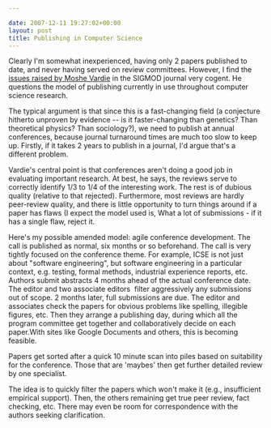 ```yaml
---

date: 2007-12-11 19:27:02+00:00
layout: post
title: Publishing in Computer Science
---
```


Clearly I'm somewhat inexperienced, having only 2 papers published to date, and never having served on review committees.  However, I find the [issues raised by Moshe Vardie](http://www.sigmod.org/sigmod/record/issues/0603/p56-column-marianne.pdf) in the SIGMOD journal very cogent. He questions the model of publishing currently in use throughout computer science research.

The typical argument is that since this is a fast-changing field (a conjecture hitherto unproven by evidence -- is it faster-changing than genetics? Than theoretical physics? Than sociology?), we need to publish at annual conferences, because journal turnaround times are much too slow to keep up. Firstly, if it takes 2 years to publish in a journal, I'd argue that's a different problem.

Vardie's central point is that conferences aren't doing a good job in evaluating important research. At best, he says, the reviews serve to correctly identify 1/3 to 1/4 of the interesting work. The rest is of dubious quality (relative to that rejected). Furthermore, most reviews are hardly peer-review quality, and there is little opportunity to turn things around if a paper has flaws (I expect the model used is, What a lot of submissions - if it has a single flaw, reject it.

Here's my possible amended model: agile conference development. The call is published as normal, six months or so beforehand. The call is very tightly focused on the conference theme. For example, ICSE is not just about "software engineering", but software engineering in a particular context, e.g. testing, formal methods, industrial experience reports, etc. Authors submit abstracts 4 months ahead of the actual conference date. The editor and two associate editors  filter aggressively any submissions out of scope. 2 months later, full submissions are due. The editor and associates check the papers for obvious problems like spelling, illegible figures, etc. Then they arrange a publishing day, during which all the program committee get together and collaboratively decide on each paper.With sites like Google Documents and others, this is becoming feasible.

Papers get sorted after a quick 10 minute scan into piles based on suitability for the conference. Those that are 'maybes' then get further detailed review by one specialist.

The idea is to quickly filter the papers which won't make it (e.g., insufficient empirical support). Then, the others remaining get true peer review, fact checking, etc. There may even be room for correspondence with the authors seeking clarification.

